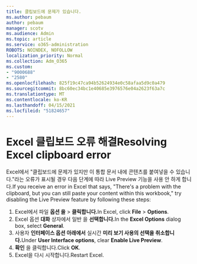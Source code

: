 ```yaml
---
title: 클립보드에 문제가 있습니다.
ms.author: pebaum
author: pebaum
manager: scotv
ms.audience: Admin
ms.topic: article
ms.service: o365-administration
ROBOTS: NOINDEX, NOFOLLOW
localization_priority: Normal
ms.collection: Adm_O365
ms.custom:
- "9000688"
- "2580"
ms.openlocfilehash: 825f19c47ca94b52624934e0c58afaa5d9c0a479
ms.sourcegitcommit: 8bc60ec34bc1e40685e3976576e04a2623f63a7c
ms.translationtype: MT
ms.contentlocale: ko-KR
ms.lasthandoff: 04/15/2021
ms.locfileid: "51824657"
---
```

# <a name="resolving-excel-clipboard-error"></a><span data-ttu-id="344d5-102">Excel 클립보드 오류 해결</span><span class="sxs-lookup"><span data-stu-id="344d5-102">Resolving Excel clipboard error</span></span>

<span data-ttu-id="344d5-103">Excel에서 "클립보드에 문제가 있지만 이 통합 문서 내에 콘텐츠를 붙여넣을 수 있습니다."라는 오류가 표시될 경우 다음 단계에 따라 Live Preview 기능을 사용 안 하게 합니다.</span><span class="sxs-lookup"><span data-stu-id="344d5-103">If you receive an error in Excel that says, "There's a problem with the clipboard, but you can still paste your content within this workbook," try disabling the Live Preview feature by following these steps:</span></span>

1. <span data-ttu-id="344d5-104">Excel에서 파일 **옵션 을**  >  **클릭합니다.**</span><span class="sxs-lookup"><span data-stu-id="344d5-104">In Excel, click **File** > **Options**.</span></span>
3. <span data-ttu-id="344d5-105">Excel 옵션 **대화** 상자에서 일반 을 **선택합니다.**</span><span class="sxs-lookup"><span data-stu-id="344d5-105">In the **Excel Options** dialog box, select **General**.</span></span>
4. <span data-ttu-id="344d5-106">사용자 **인터페이스 옵션 아래에서** 실시간 **미리 보기 사용의 선택을 취소합니다.**</span><span class="sxs-lookup"><span data-stu-id="344d5-106">Under **User Interface options**, clear **Enable Live Preview**.</span></span>
5. <span data-ttu-id="344d5-107">**확인** 을 클릭합니다.</span><span class="sxs-lookup"><span data-stu-id="344d5-107">Click **OK**.</span></span>
6. <span data-ttu-id="344d5-108">Excel을 다시 시작합니다.</span><span class="sxs-lookup"><span data-stu-id="344d5-108">Restart Excel.</span></span>
